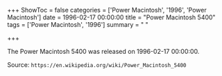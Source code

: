 +++
ShowToc = false
categories = ['Power Macintosh', '1996', 'Power Macintosh']
date = 1996-02-17 00:00:00
title = "Power Macintosh 5400"
tags = ['Power Macintosh', '1996']
summary = " "

+++

The Power Macintosh 5400 was released on 1996-02-17 00:00:00.

Source: `https://en.wikipedia.org/wiki/Power_Macintosh_5400`
